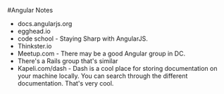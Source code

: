 #Angular Notes
* docs.angularjs.org
* egghead.io
* code school - Staying Sharp with AngularJS.
* Thinkster.io
* Meetup.com - There may be a good Angular group in DC.
* There's a Rails group that's similar
* Kapeli.com/dash - Dash is a cool place for storing documentation on your machine locally. You can search through the different documentation. That's very cool.